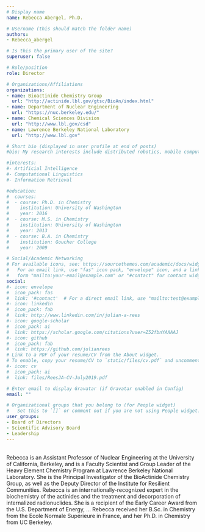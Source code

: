```yaml
---
# Display name
name: Rebecca Abergel, Ph.D.

# Username (this should match the folder name)
authors:
- Rebecca_abergel

# Is this the primary user of the site?
superuser: false

# Role/position
role: Director

# Organizations/Affiliations
organizations:
- name: Bioactinide Chemistry Group
  url: "http://actinide.lbl.gov/gtsc/BioAn/index.html"
- name: Department of Nuclear Engineering
  url: "https://nuc.berkeley.edu/"
- name: Chemical Sciences Division
  url: "http://www.lbl.gov/csd"
- name: Lawrence Berkeley National Laboratory
  url: "http://www.lbl.gov"

# Short bio (displayed in user profile at end of posts)
#bio: My research interests include distributed robotics, mobile computing and programmable matter.

#interests:
#- Artificial Intelligence
#- Computational Linguistics
#- Information Retrieval

#education:
#  courses:
#  - course: Ph.D. in Chemistry
#    institution: University of Washington
#    year: 2016
#  - course: M.S. in Chemistry
#    institution: University of Washington
#    year: 2013
#  - course: B.A. in Chemistry
#    institution: Goucher College
#    year: 2009

# Social/Academic Networking
# For available icons, see: https://sourcethemes.com/academic/docs/widgets/#icons
#   For an email link, use "fas" icon pack, "envelope" icon, and a link in the
#   form "mailto:your-email@example.com" or "#contact" for contact widget.
social:
#- icon: envelope
#  icon_pack: fas
#  link: '#contact'  # For a direct email link, use "mailto:test@example.org".
#- icon: linkedin
#  icon_pack: fab
#  link: http://www.linkedin.com/in/julian-a-rees
#- icon: google-scholar
#  icon_pack: ai
#  link: https://scholar.google.com/citations?user=Z52fbnYAAAAJ
#- icon: github
#  icon_pack: fab
#  link: https://github.com/julianrees
# Link to a PDF of your resume/CV from the About widget.
# To enable, copy your resume/CV to `static/files/cv.pdf` and uncomment the lines below.  
#- icon: cv
#  icon_pack: ai
#  link: files/ReesJA-CV-July2019.pdf

# Enter email to display Gravatar (if Gravatar enabled in Config)
email: ""

# Organizational groups that you belong to (for People widget)
#   Set this to `[]` or comment out if you are not using People widget.  
user_groups:
- Board of Directors
- Scientific Advisory Board
- Leadership
---
```

<br>
Rebecca is an Assistant Professor of Nuclear Engineering at the University of California, Berkeley, and is a Faculty Scientist and Group Leader of the Heavy Element Chemistry Program at Lawrence Berkeley National Laboratory. She is the Principal Investigator of the BioActinide Chemistry Group, as well as the Deputy Director of the Institute for Resilient Communities. Rebecca is an internationally-recognized expert in the biochemistry of the actinides and the treatment and decorporation of internalized radionuclides. She is a recipient of the Early Career Award from the U.S. Department of Energy, ... Rebecca received her B.Sc. in Chemistry from the Ecole Normale Supérieure in France, and her Ph.D. in Chemistry from UC Berkeley.
